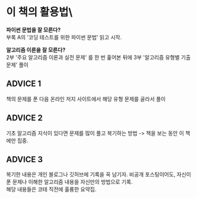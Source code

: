 # 이 책의 활용법\
__파이썬 문법을 잘 모른다?__ \
부록 A의 '코딩 테스트를 위한 파이썬 문법' 읽고 시작.

__알고리즘 이론을 잘 모른다?__ \
2부 '주요 알고리즘 이론과 실전 문제' 를 한 번 훑어본 뒤에 3부 '알고리즘 유형별 기출문제' 풀이

## ADVICE 1
책의 문제를 푼 다음 온라인 저지 사이트에서 해당 유형 문제를 골라서 풀이

## ADVICE 2
기초 알고리즘 지식이 있다면 문제를 많이 풀고 복기하는 방법 -> 책을 보는 동안 이 책에만 집중.

## ADVICE 3
복기한 내용은 개인 블로그나 깃허브에 기록을 꼭 남기자. 비공개 포스팅이어도, 자신이 푼 문제나 이해한 알고리즘 내용을 자신만의 방법으로 기록.\
해당 내용들은 코테 직전에 훌륭한 요약집.
